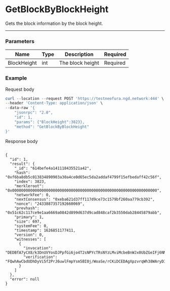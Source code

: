 # GetBlockByBlockHeight
Gets the block information by the block height.
<hr>

### Parameters

|    Name    | Type | Description | Required |
| ---------- | --- |    ------    | ----|
| BlockHeight      | int| The block height | Required |

### Example

Request body

```powershell
curl --location --request POST 'https://testneofura.ngd.network:444' \
--header 'Content-Type: application/json' \
--data-raw '{
    "jsonrpc": "2.0",
    "id": 1,
    "params": {"BlockHeight":3823},
    "method": "GetBlockByBlockHeight"
}'
```

Response body

```json5

{
  "id": 1,
  "result": {
    "_id": "614befe4a141118435521a42",
    "hash": "0xf6ba8db5c013834890903a30a4ce0d65ec5da2addaf4799f15efbedaff42c56f",
    "index": 3823,
    "merkleroot": "0x0000000000000000000000000000000000000000000000000000000000000000",
    "networkFee": 0,
    "nextConsensus": "0xeba621d37ff117d9ce73c1579bf260aa779cb392",
    "nonce": "2433887357192660069",
    "prevhash": "0x51c62c117ce9e1aa6669a0842d899d637d9cad848caf2b3550dab28445879abb",
    "primary": 1,
    "size": 697,
    "systemFee": 0,
    "timestamp": 1626851177411,
    "version": 0,
    "witnesses": [
      {
        "invocation": "DEDBfA7yCX8/k3DnUVYosDJPpfGi6jo4T2sNPYcTRsNYzLMviMcbeBnWJx0UbZGeIFj6NM2C0PswVo7ELkjmgWqGDEAQAN6Ur9VLqLSLigM3QEb2MBptfTOTFlEq7DYQ/yukMqkgYamz7o0ECiksTUxSK3B7A9/GtmI7dmc2WlQ8AVNgDECSi3z+UotVFrOyM8Q57uIJ5s+jbKl0l3qn5aYNPbKkpcxCVmZe1gKiAIkvq0M+HKYJnmNyVjvMP45MZ1isrwFUDECECDYBDaU1WcvMMnbq7YrpSeSyBj7xRtgaD4ISvIKqrA6LYhea96YlsQDuSjuHBlZ/tH3I1AQzZpMBf24yyU4dDECvTQ7dUAr/B+sVnW5CYb3mzuGowtFQ5XJH6R3KUBiLhw6aVD3SrtoE+Z39vlWCrPjTwX0DNlP4iN5INwKJcU3p",
        "verification": "FQwhAwCbdUDhDyVi5f2PrJ6uwlFmpYsm5BI0j/WoaSe/rCKiDCEDAgXpzvrqWh38WAryDI1aokaLsBSPGl5GBfxiLIDmBLoMIQIUuvDO6jpm8X5+HoOeol/YvtbNgua7bmglAYkGX0T/AQwhAj6bMuqJuU0GbmSbEk/VDjlu6RNp6OKmrhsRwXDQIiVtDCEDQI3NQWOW9keDrFh+oeFZPFfZ/qiAyKahkg6SollHeAYMIQKng0vpsy4pgdFXy1u9OstCz9EepcOxAiTXpE6YxZEPGwwhAroscPWZbzV6QxmHBYWfriz+oT4RcpYoAHcrPViKnUq9F0Ge0Nw6"
      }
    ]
  },
  "error": null
}
```

